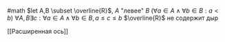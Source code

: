 #math 
$let A,B \subset \overline{R}$, $A$ "левее" $B$
$(\forall a \in A \land \forall b \in B: a<b)$
$\forall A, B \exists c: \forall a \in A \land \forall b\in B, a\leq c\leq b$
$\overline{R}$ не содержит дыр

[[Расширенная ось]]